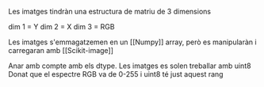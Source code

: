 Les imatges tindràn una estructura de matriu de 3 dimensions

dim 1 = Y
dim 2 = X
dim 3 = RGB

Les imatges s'emmagatzemen en un [[Numpy]] array, però es manipularàn i carregaran amb [[Scikit-image]]


Anar amb compte amb els dtype.
	Les imatges es solen treballar amb uint8
	Donat que el espectre RGB va de 0-255
	i uint8 té just aquest rang